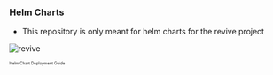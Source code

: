### Helm Charts
* This repository is only meant for helm charts for the revive project








![revive](https://github.com/DEL-ORG/s6-terraform-code/assets/96950933/9e6a2443-6cfa-4ab2-bc49-266045418cdc)


<span style="font-size:0.5em;">Helm Chart Deployment Guide</span>
